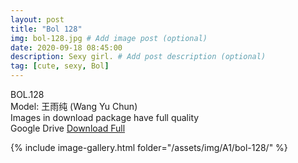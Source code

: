 ```yaml
---
layout: post
title: "Bol 128"
img: bol-128.jpg # Add image post (optional)
date: 2020-09-18 08:45:00
description: Sexy girl. # Add post description (optional)
tag: [cute, sexy, Bol]
---
```

BOL.128  
Model: 王雨纯 (Wang Yu Chun)                                                 
Images in download package have full quality                    
Google Drive [Download Full](http://gestyy.com/eeUka2)

{% include image-gallery.html folder="/assets/img/A1/bol-128/" %}
